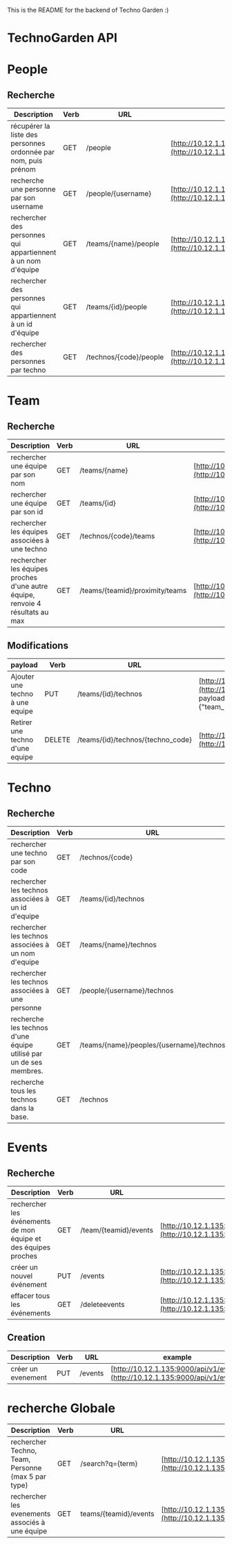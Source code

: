 This is the README for the backend of Techno Garden :)

# TechnoGarden API

# People
## Recherche

| Description									 | Verb          | URL | example |
| ------------- | ----------- | ----------- | ----------- |
| récupérer la liste des personnes ordonnée par nom, puis prénom | GET |  /people | [http://10.12.1.135:9000/api/v1/people](http://10.12.1.135:9000/api/v1/people) |
| recherche une personne par son username	     | GET |  /people/{username} | [http://10.12.1.135:9000/api/v1/people/vjeantet](http://10.12.1.135:9000/api/v1/people/vjeantet) |
| rechercher des personnes qui appartiennent à un nom d'équipe|GET| /teams/{name}/people | [http://10.12.1.135:9000/api/v1/teams/Techno%20Garden/people](http://10.12.1.135:9000/api/v1/teams/Techno%20Garden/people) |
| rechercher des personnes qui appartiennent à un id d'équipe|GET| /teams/{id}/people | [http://10.12.1.135:9000/api/v1/teams/1/people](http://10.12.1.135:9000/api/v1/teams/1/people) |
| rechercher des personnes par techno | GET| /technos/{code}/people | [http://10.12.1.135:9000/api/v1/technos/PHP/people](http://10.12.1.135:9000/api/v1/technos/PHP/people) |

# Team
## Recherche
| Description									 | Verb          | URL | example |
| ------------- | ----------- | ----------- | ----------- |
| rechercher une équipe par son nom | GET| /teams/{name} | [http://10.12.1.135:9000/api/v1/teams/Techno%20Garden](http://10.12.1.135:9000/api/v1/teams/Techno%20Garden)|
| rechercher une équipe par son id | GET| /teams/{id} | [http://10.12.1.135:9000/api/v1/teams/4](http://10.12.1.135:9000/api/v1/teams/4)|
| rechercher les équipes associées à une techno|GET| /technos/{code}/teams| [http://10.12.1.135:9000/api/v1/technos/PHP/teams](http://10.12.1.135:9000/api/v1/technos/PHP/teams)|
| rechercher les équipes proches d'une autre équipe, renvoie 4 résultats au max | GET | /teams/{teamid}/proximity/teams | [http://10.12.1.135:9000/api/v1/teams/1/proximity/teams](http://10.12.1.135:9000/api/v1/teams/1/proximity/teams) |

## Modifications

| payload									 | Verb          | URL | example |
| ------------- | ----------- | ----------- | ----------- |
| Ajouter une techno à une equipe | PUT | /teams/{id}/technos | [http://10.12.1.135:9000/api/v1/teams/1/technos](http://10.12.1.135:9000/api/v1/teams/1/technos) payload : {"team_id":"12", "techno_id":108} ou {"team_id":"12", "techno_id":108, "level_usage":"4"} |
| Retirer une techno d'une equipe | DELETE | /teams/{id}/technos/{techno_code} | [http://10.12.1.135:9000/api/v1/teams/1/technos/docker](http://10.12.1.135:9000/api/v1/teams/1/technos/docker)  |



# Techno
## Recherche
| Description									 | Verb          | URL | example |
| ------------- | ----------- | ----------- | ----------- |
|  rechercher une techno par son code | GET |  /technos/{code} |  [http://10.12.1.135:9000/api/v1/technos/PHP](http://10.12.1.135:9000/api/v1/technos/PHP) | 
|  rechercher les technos associées à un id d'equipe | GET |  /teams/{id}/technos | [http://10.12.1.135:9000/api/v1/teams/1/technos](http://10.12.1.135:9000/api/v1/teams/1/technos) |
|  rechercher les technos associées à un nom d'equipe | GET |  /teams/{name}/technos | [http://10.12.1.135:9000/api/v1/teams/Techno%20Garden/technos](http://10.12.1.135:9000/api/v1/teams/Techno%20Garden/technos) | 
|  rechercher les technos associées à une personne | GET|  /people/{username}/technos|  [http://10.12.1.135:9000/api/v1/people/vjeantet/technos](http://10.12.1.135:9000/api/v1/people/vjeantet/technos) | 
|  recherche les technos d'une équipe utilisé par un de ses membres. | GET |  /teams/{name}/peoples/{username}/technos | *Not implemented yet* | 
|  recherche tous les technos dans la base. | GET |  /technos | [http://local.42.fr:9000/api/v1/technos](http://local.42.fr:9000/api/v1/technos)| 

# Events
## Recherche
| Description									 | Verb          | URL | example |
| ------------- | ----------- | ----------- | ----------- |
|  rechercher les événements de mon équipe et des équipes proches | GET |  /team/{teamid}/events |  [http://10.12.1.135:9000/api/v1/teams/4/events](http://10.12.1.135:9000/api/v1/teams/4/events) | 
|  créer un nouvel événement | PUT |  /events |  [http://10.12.1.135:9000/api/v1/events](http://10.12.1.135:9000/api/v1/events) | 
|  effacer tous les événements | GET |  /deleteevents |  [http://10.12.1.135:9000/api/v1/deleteevents](http://10.12.1.135:9000/api/v1/deleteevents) | 

## Creation
| Description									 | Verb          | URL | example |
| ------------- | ----------- | ----------- | ----------- |
| créer un evenement | PUT |  /events |  [http://10.12.1.135:9000/api/v1/events](http://10.12.1.135:9000/api/v1/events) | 


# recherche Globale
| Description									 | Verb          | URL | example |
| ------------- | ----------- | ----------- | ----------- |
|  rechercher  Techno, Team, Personne (max 5 par type) | GET |  /search?q={term} |  [http://10.12.1.135:9000/api/v1/search?q=en](http://10.12.1.135:9000/api/v1/search?q=en) | 
|  rechercher les evenements associés à une équipe | GET |  teams/{teamid}/events |  [http://10.12.1.135:9000/api/v1/teams/1/events](http://10.12.1.135:9000/teams/1/events) | 

 

